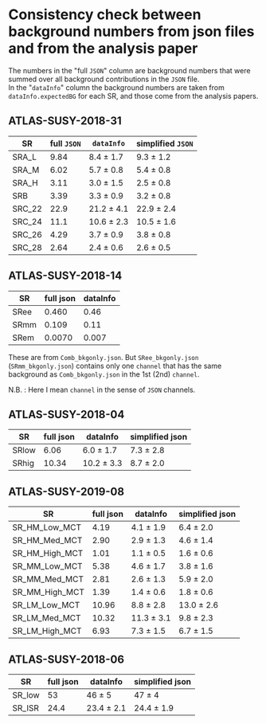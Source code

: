 # Consistency check between background numbers from json files and from the analysis paper

The numbers in the "full `JSON`" column are background numbers that were summed over all background contributions in the `JSON` file.  
In the "`dataInfo`" column the background numbers are taken from `dataInfo.expectedBG` for each SR, and those come from the analysis papers.

## ATLAS-SUSY-2018-31

SR     | full `JSON` |   `dataInfo`    | simplified `JSON`
-------|-----------|-------------------|-----------
SRA_L  | 9.84      | 8.4 &plusmn; 1.7  | 9.3 &plusmn; 1.2
SRA_M  | 6.02      | 5.7 &plusmn; 0.8  | 5.4 &plusmn; 0.8
SRA_H  | 3.11      | 3.0 &plusmn; 1.5  | 2.5 &plusmn; 0.8
SRB    | 3.39      | 3.3 &plusmn; 0.9  | 3.2 &plusmn; 0.8
SRC_22 | 22.9      | 21.2 &plusmn; 4.1 | 22.9 &plusmn; 2.4
SRC_24 | 11.1      | 10.6 &plusmn; 2.3 | 10.5 &plusmn; 1.6
SRC_26 | 4.29      | 3.7 &plusmn; 0.9  | 3.8 &plusmn; 0.8
SRC_28 | 2.64      | 2.4 &plusmn; 0.6  | 2.6 &plusmn; 0.5

## ATLAS-SUSY-2018-14

SR   | full json | dataInfo
-----|-----------|---------
SRee | 0.460     | 0.46
SRmm | 0.109     | 0.11
SRem | 0.0070    | 0.007

These are from `Comb_bkgonly.json`. But `SRee_bkgonly.json` (`SRmm_bkgonly.json`) contains only one `channel` that has the same background as `Comb_bkgonly.json` in the 1st (2nd) `channel`.

N.B. : Here I mean `channel` in the sense of `JSON` channels.
## ATLAS-SUSY-2018-04

SR    | full json |     dataInfo      | simplified json
------|-----------|-------------------|-----------
SRlow | 6.06      | 6.0 &plusmn; 1.7  | 7.3 &plusmn; 2.8
SRhig | 10.34     | 10.2 &plusmn; 3.3 | 8.7 &plusmn; 2.0

## ATLAS-SUSY-2019-08

SR             | full json |     dataInfo      | simplified json
---------------|-----------|-------------------|-----------
SR_HM_Low_MCT  | 4.19      | 4.1 &plusmn; 1.9  | 6.4 &plusmn; 2.0
SR_HM_Med_MCT  | 2.90      | 2.9 &plusmn; 1.3  | 4.6 &plusmn; 1.4
SR_HM_High_MCT | 1.01      | 1.1 &plusmn; 0.5  | 1.6 &plusmn; 0.6
SR_MM_Low_MCT  | 5.38      | 4.6 &plusmn; 1.7  | 3.8 &plusmn; 1.6
SR_MM_Med_MCT  | 2.81      | 2.6 &plusmn; 1.3  | 5.9 &plusmn; 2.0
SR_MM_High_MCT | 1.39      | 1.4 &plusmn; 0.6  | 1.8 &plusmn; 0.6
SR_LM_Low_MCT  | 10.96     | 8.8 &plusmn; 2.8  | 13.0 &plusmn; 2.6
SR_LM_Med_MCT  | 10.32     | 11.3 &plusmn; 3.1 | 9.8 &plusmn; 2.3
SR_LM_High_MCT | 6.93      | 7.3 &plusmn; 1.5  | 6.7 &plusmn; 1.5

## ATLAS-SUSY-2018-06


SR      | full json |     dataInfo      | simplified json
--------|-----------|-------------------|-----------
SR_low  | 53        | 46 &plusmn; 5     | 47 &plusmn; 4
SR_ISR  | 24.4      | 23.4 &plusmn; 2.1 | 24.4 &plusmn; 1.9
